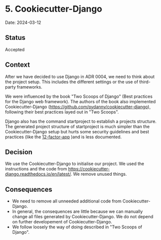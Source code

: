 # 5. Cookiecutter-Django

Date: 2024-03-12

## Status

Accepted

## Context

After we have decided to use Django in ADR 0004, we need to think about the project setup. This includes the different
settings or the use of third-party frameworks.

We were influenced by the book "Two Scoops of Django" (Best practices for the Django web framework). The authors of the
book also implemented Cookiecutter-Django (https://github.com/pydanny/cookiecutter-django), following their best 
practices layed out in "Two Scoops".

Django also has the command startproject to establish a projects structure. The generated project structure of
startproject is much simpler than the Cookiecutter-Django setup but hurts some security guidelines and best practices
(like the [12-factor-app](https://12factor.net/) )and is less documented.

## Decision

We use the Cookiecutter-Django to initialise our project. We used the instructions and the code from
https://cookiecutter-django.readthedocs.io/en/latest/. We remove unused things.

## Consequences

* We need to remove all unneeded additional code from Cookiecutter-Django.
* In general, the consequences are little because we can manually change all files generated by Cookiecutter-Django.
We do not depend on further developement of Cookiecutter-Django.
* We follow loosely the way of doing described in "Two Scoops of Django".

